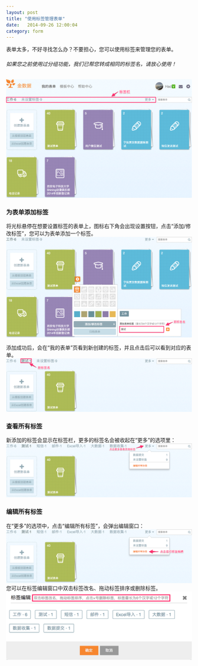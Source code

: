 ```yaml
---
layout: post
title: "使用标签管理表单"
date:   2014-09-26 12:00:04
category: form
---
```


表单太多，不好寻找怎么办？不要担心，您可以使用标签来管理您的表单。

###### 如果您之前使用过分组功能，我们已帮您转成相同的标签名，请放心使用！
![](/images/tags-overview.png)

### 为表单添加标签

将光标悬停在想要设置标签的表单上，图标右下角会出现设置按钮，点击“添加/修改标签”，您可以为表单添加一个标签。
  ![](/images/tags-create-tag.png)

添加成功后，会在“我的表单”页看到新创建的标签，并且点击后可以看到对应的表单。
  ![](/images/tags-create-tag-success.png)

### 查看所有标签

新添加的标签会显示在标签栏，更多的标签名会被收起在“更多”的选项里：
  ![](/images/tags-all-tags.png)

### 编辑所有标签

在“更多”的选项中，点击“编辑所有标签”，会弹出编辑窗口：
  ![](/images/tags-edit-all-link.png)  
您可以在标签编辑窗口中双击标签改名、拖动标签排序或删除标签。
  ![](/images/tags-edit-all-modal.png)
